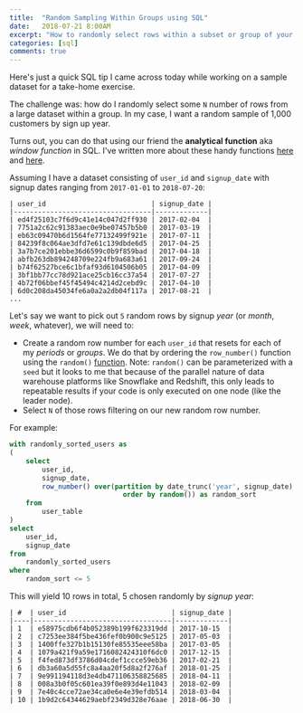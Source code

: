```yaml
---
title:  "Random Sampling Within Groups using SQL"
date:   2018-07-21 8:00AM
excerpt: "How to randomly select rows within a subset or group of your data using SQL"
categories: [sql]
comments: true
---
```

Here's just a quick SQL tip I came across today while working on a sample dataset for a take-home exercise.

The challenge was: how do I randomly select some `N` number of rows from a large dataset within a group. In my case, I want a random sample of 1,000 customers by sign up year.

Turns out, you can do that using our friend the **analytical function** aka _window function_ in SQL. I've written more about these handy functions [here](/sql/2018/07/01/sql-functions-for-data-analyst-interviews.html) and [here](/sql/2018/06/22/data-warehouse-query-strategies.html).

Assuming I have a dataset consisting of `user_id` and `signup_date` with signup dates ranging from `2017-01-01` to `2018-07-20`:

```
| user_id                          | signup_date |
|----------------------------------|-------------|
| ed4f25103c7f6d9c41e14c047d2ff930 | 2017-02-04  |
| 7751a2c62c91383aec0e9be07457b5b0 | 2017-03-19  |
| eb63c09470b6d1564fe77132499f921e | 2017-07-11  |
| 84239f8c064ae3dfd7e61c139dbde6d5 | 2017-04-25  |
| 3a7b7ce201ebbe36d6599c0b9f859bad | 2017-04-18  |
| abfb263db894248709e224fb9a683a61 | 2017-09-24  |
| b74f62527bce6c1bfaf93d6104506b05 | 2017-04-09  |
| 3bf1bb77cc78d921ace25cb16cc37a54 | 2017-07-27  |
| 4b72f06bbef45f45494c4214d2cebd9c | 2017-04-10  |
| 6d0c208da45034fe6a0a2a2db04f117a | 2017-08-21  |
...
```

Let's say we want to pick out `5` random rows by signup _year_ (or _month_, _week_, whatever), we will need to:
- Create a random row number for each `user_id` that resets for each of my _periods_ or _groups_.
We do that by ordering the `row_number()` function using the `random()` [function](https://docs.snowflake.net/manuals/sql-reference/functions/random.html).
Note: `random()` can be parameterized with a `seed` but it looks to me that because of the parallel nature of data warehouse platforms like Snowflake and Redshift, this only leads to repeatable results if your code is only executed on one node (like the leader node).  
- Select `N` of those rows filtering on our new random row number.

For example:
```sql
with randomly_sorted_users as
(
    select
        user_id,
        signup_date,
        row_number() over(partition by date_trunc('year', signup_date)
                            order by random()) as random_sort
    from
        user_table
)
select
    user_id,
    signup_date
from
    randomly_sorted_users
where
    random_sort <= 5
```
This will yield 10 rows in total, 5 chosen randomly by _signup year_:
```
| #  | user_id                          | signup_date |
|----|----------------------------------|-------------|
| 1  | e58975cdb6f4b052389b199f623319dd | 2017-10-15  |
| 2  | c7253ee384f5be436fef0b900c9e5125 | 2017-05-03  |
| 3  | 1400ffe327b1b15130fe85535eee58ba | 2017-03-05  |
| 4  | 1079a421f9a59e1716082424310f6dc0 | 2017-12-15  |
| 5  | f4fed873df3786d04cdef1ccce59eb36 | 2017-02-21  |
| 6  | db3a60a5d55fc8a4aa20f5d8a2f276af | 2018-01-25  |
| 7  | 9e991194118d3e4db471106358825685 | 2018-04-11  |
| 8  | 008a3b0f05c601ea39f0e893d4e11043 | 2018-02-09  |
| 9  | 7e40c4cce72ae34ca0e6e4e39efdb514 | 2018-03-04  |
| 10 | 1b9d2c64344629aebf2349d328e76aae | 2018-06-30  |
```

